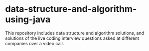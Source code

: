 # data-structure-and-algorithm-using-java

This repository includes data structure and algorithm solutions, and solutions of the live coding interview questions asked at different companies over a video call.
